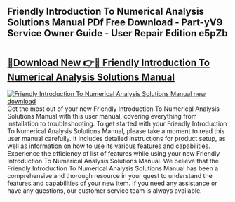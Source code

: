 ## Friendly Introduction To Numerical Analysis Solutions Manual PDf Free Download - Part-yV9 Service Owner Guide - User Repair Edition e5pZb

# <h2><a href="http://bc84773.oget.top/?id=Friendly+Introduction+To+Numerical+Analysis+Solutions+Manual">🔗Download New 👉🔴 Friendly Introduction To Numerical Analysis Solutions Manual</a></h2>

[![Friendly Introduction To Numerical Analysis Solutions Manual new download](https://i.imgur.com/5g1atiW.png)](http://bc84773.oget.top/?id=Friendly+Introduction+To+Numerical+Analysis+Solutions+Manual)
Get the most out of your new Friendly Introduction To Numerical Analysis Solutions Manual with this user manual, covering everything from installation to troubleshooting. To get started with your Friendly Introduction To Numerical Analysis Solutions Manual, please take a moment to read this user manual carefully. It includes detailed instructions for product setup, as well as information on how to use its various features and capabilities. Experience the efficiency of list of features while using your new Friendly Introduction To Numerical Analysis Solutions Manual. We believe that the Friendly Introduction To Numerical Analysis Solutions Manual has been a comprehensive and thorough resource in your quest to understand the features and capabilities of your new item. If you need any assistance or have any questions, our customer service team is always available.
